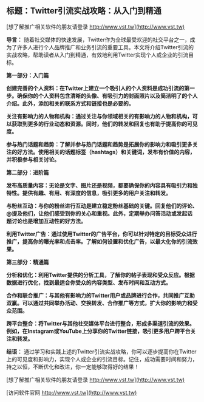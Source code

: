 ## **标题：Twitter引流实战攻略：从入门到精通**

[想了解推广相关软件的朋友请登录 http://www.vst.tw](http://www.vst.tw)

**导言：**
随着社交媒体的快速发展，Twitter作为全球最受欢迎的社交平台之一，成为了许多人进行个人品牌推广和业务引流的重要工具。本文将介绍Twitter引流的实战攻略，帮助读者从入门到精通，有效地利用Twitter实现个人或企业的引流目标。

**第一部分：入门篇**

**创建完善的个人资料：在Twitter上建立一个吸引人的个人资料是成功引流的第一步。确保你的个人资料包含清晰的头像、有吸引力的封面照片以及简洁明了的个人介绍。此外，添加相关的联系方式和链接也是必要的。**

**关注有影响力的人物和机构：通过关注与你领域相关的有影响力的人物和机构，可以获取到更多的行业动态和资源。同时，他们的转发和回复也有助于提高你的可见度。**

**参与热门话题和趋势：了解并参与热门话题和趋势是拓展你的影响力和吸引更多关注的好方法。使用相关的话题标签（hashtags）和关键词，发布有价值的内容，并积极参与相关讨论。**

**第二部分：进阶篇**

**发布高质量内容：无论是文字、图片还是视频，都要确保你的内容具有吸引力和独特性。提供有趣、有用、有深度的信息，吸引更多的用户关注和转发。**

**与粉丝互动：与你的粉丝进行互动是建立稳定粉丝基础的关键。回复他们的评论、@提及他们，让他们感受到你的关心和重视。此外，定期举办问答活动或发起话题讨论也是增加互动性的好方法。**

**利用Twitter广告：通过使用Twitter的广告平台，你可以针对特定的目标受众进行推广，提高你的曝光率和点击率。了解如何设置和优化广告，以最大化你的引流效果。**

**第三部分：精通篇**

**分析和优化：利用Twitter提供的分析工具，了解你的帖子表现和受众反应。根据数据进行优化，找到最适合你受众的内容类型、发布时间和互动方式。**

**合作和联合推广：与其他有影响力的Twitter用户或品牌进行合作，共同推广互助双赢。可以通过共同举办活动、交换转发、合作推广等方式，扩大你的影响力和受众范围。**

**跨平台整合：将Twitter与其他社交媒体平台进行整合，形成多渠道引流的效果。例如，在Instagram或YouTube上分享你的Twitter链接，吸引更多用户跨平台关注和转发。**

**结语：**
通过学习和实践上述的Twitter引流实战攻略，你可以逐步提高你在Twitter上的可见度和影响力，实现个人或企业的引流目标。记住，成功需要时间和努力，持之以恒，不断优化和改进，你一定能够取得好的结果！

[想了解推广相关软件的朋友请登录 http://www.vst.tw](http://www.vst.tw)


[访问软件官网 http://www.vst.tw](http://www.vst.tw)
